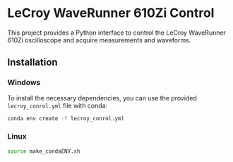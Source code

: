 # LeCroy WaveRunner 610Zi Control

This project provides a Python interface to control the LeCroy WaveRunner 610Zi oscilloscope and acquire measurements and waveforms.

## Installation

### Windows

To install the necessary dependencies, you can use the provided `lecroy_conrol.yml` file with conda:

```bash
conda env create -f lecroy_conrol.yml
```
### Linux

```bash
source make_condaENV.sh 
```
